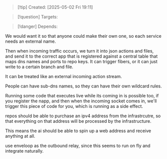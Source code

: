 
>[!tip] Created: [2025-05-02 Fri 19:11]

>[!question] Targets: 

>[!danger] Depends: 

We would want it so that anyone could make their own one, so each service needs an external name.

Then when incoming traffic occurs, we turn it into json actions and files, and send it to the correct app that is registered against a central table that maps dns names and ports to repo keys.  It can trigger fibers, or it can just write to a certain branch and file.

It can be treated like an external incoming action stream.

People can have sub-dns names, so they can have their own wildcard rules.

Running some code that executes live while its coming in is possible too, if you register the napp, and then when the incoming socket comes in, we'll trigger this piece of code for you, which is running as a side effect.

repos should be able to purchase an ipv4 address from the infrastrcutre, so that everything on that address will be processed by the infrastructure.

This means the ai should be able to spin up a web address and receive anything at all.

use enveloop as the outbound relay, since this seems to run on fly and integrate naturally.